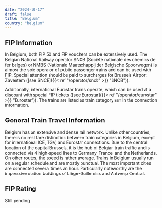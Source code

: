 ```yaml
---
date: "2024-10-17"
draft: false
title: "Belgium"
country: "belgium"
---
```


## FIP Information

In Belgium, both FIP 50 and FIP vouchers can be extensively used. The Belgian National Railway operator SNCB (Société nationale des chemins de fer belges) or NMBS (Nationale Maatschappij der Belgische Spoorwegen) is almost the sole operator of public passenger trains and can be used with FIP. Special attention should be paid to surcharges for Brussels Airport Zaventem ([see SNCB]({{< ref "/operator/sncb" >}} "SNCB")).

Additionally, international Eurostar trains operate, which can be used at a discount with special FIP tickets ([see Eurostar]({{< ref "/operator/eurostar" >}} "Eurostar")). The trains are listed as train category `EST` in the connection information.

## General Train Travel Information

Belgium has an extensive and dense rail network. Unlike other countries, there is no real fare distinction between train categories in Belgium, except for international ICE, TGV, and Eurostar connections. Due to the central location of the capital Brussels, it is the hub of Belgian train traffic and is connected via 4 high-speed lines to Germany, France, and the Netherlands. On other routes, the speed is rather average. Trains in Belgium usually run on a regular schedule and are mostly punctual. The most important cities are connected several times an hour. Particularly noteworthy are the impressive station buildings of Liège-Guillemins and Antwerp Central.

## FIP Rating

Still pending